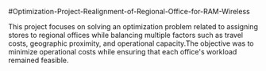#Optimization-Project-Realignment-of-Regional-Office-for-RAM-Wireless

This project focuses on solving an optimization problem related to assigning stores to regional offices while balancing multiple factors such as travel costs, geographic proximity, and operational capacity.The objective was to minimize operational costs while ensuring that each office's workload remained feasible.
